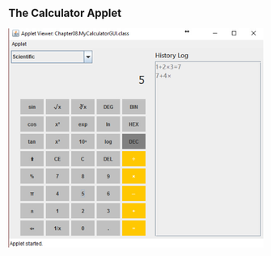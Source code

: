 ## The Calculator Applet
![alt tag](https://github.com/Zhitaow/Java-and-the-Web/blob/master/src/Chapter08/ScreenShot.jpg)
